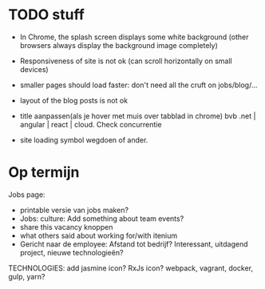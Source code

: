TODO stuff
==========

- In Chrome, the splash screen displays some white background (other browsers always display the background image completely)

- Responsiveness of site is not ok (can scroll horizontally on small devices)

- smaller pages should load faster: don't need all the cruft on jobs/blog/...

- layout of the blog posts is not ok

- title aanpassen(als je hover met muis over tabblad in chrome) bvb .net | angular | react | cloud. Check concurrentie

- site loading symbol wegdoen of ander.



Op termijn
==========

Jobs page:
- printable versie van jobs maken?
- Jobs: culture: Add something about team events?
- share this vacancy knoppen
- what others said about working for/with itenium
- Gericht naar de employee: Afstand tot bedrijf? Interessant, uitdagend project, nieuwe technologieën?

TECHNOLOGIES:
add jasmine icon?
RxJs icon?
webpack, vagrant, docker, gulp, yarn?
